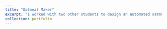 ```yaml
---
title: "Oatmeal Maker"
excerpt: "I worked with two other students to design an automated oatmeal maker that rolls oats and makes oatmeal<br><img src='/images/oatrageous_meal.jpg' width=400>"
collection: portfolio
---
```


